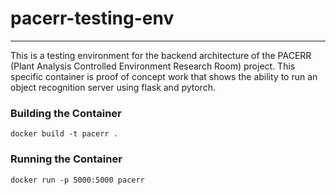 # pacerr-testing-env

---
This is a testing environment for the backend architecture of the PACERR (Plant Analysis Controlled Environment Research Room) project. This specific container is proof of concept work that shows the ability to run an object recognition server using flask and pytorch.

### Building the Container
`docker build -t pacerr .`

### Running the Container
`docker run -p 5000:5000 pacerr`
